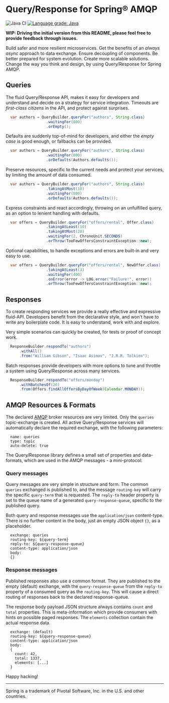 Query/Response for Spring® AMQP
===============================

![Java CI](https://github.com/olle/spring-query-response-amqp/workflows/Java%20CI/badge.svg) [![Language grade: Java](https://img.shields.io/lgtm/grade/java/g/olle/query-response-spring-amqp.svg?logo=lgtm&logoWidth=18)](https://lgtm.com/projects/g/olle/query-response-spring-amqp/context:java)

**WIP: Driving the initial version from this README, please feel free to
       provide feedback through issues.**

Build safer and more resilient microservices. Get the benefits of an _always
async_ approach to data exchange. Ensure decoupling of components. Be better
prepared for system evolution. Create more scalable solutions. Change the way
you think and design, by using Query/Response for Spring AMQP.

Queries
-------

The fluid Query/Response API, makes it easy for developers and understand and
decide on a strategy for service integration. Timeouts are _first-class
citizens_ in the API, and protect against surprises.

```java
  var authors = QueryBuilder.queryFor("authors", String.class)
                  .waitingFor(800)
                  .orEmpty();
```

Defaults are suddenly top-of-mind for developers, and either the _empty case_
is good enough, or fallbacks can be provided.

```java
  var authors = QueryBuilder.queryFor("authors", String.class)
                  .waitingFor(800)
                  .orDefaults(Authors.defaults());
```

Preserve resources, specific to the current needs and protect your services,
by limiting the amount of data consumed.

```java
  var authors = QueryBuilder.queryFor("authors", String.class)
                  .takingAtMost(10)
                  .waitingFor(800)
                  .orDefaults(Authors.defaults());
```

Express constraints and react accordingly, throwing on an unfulfilled query, as
an option to lenient handling with defaults.

```java
  var offers = QueryBuilder.queryFor("offers/rental", Offer.class)
                  .takingAtLeast(10)
                  .takingAtMost(20)
                  .waitingFor(2, ChronoUnit.SECONDS)
                  .orThrow(TooFewOffersConstraintException::new);
```

Optional capabilities, to handle exceptions and errors are built-in and very
easy to use.

```java
  var offers = QueryBuilder.queryFor("offers/rental", NewOffer.class)
                  .takingAtLeast(3)
                  .waitingFor(400)
                  .onError(error -> LOG.error("Failure!", error))
                  .orThrow(TooFewOffersConstraintException::new);
```

Responses
---------

To create responding services we provide a really effective and expressive
fluid-API. Developers benefit from the declarative style, and won't have to
write any boilerplate code. It is easy to understand, work with and explore.

Very simple scenarios can quickly be created, for tests or proof of concept
work.

```java
  ResponseBuilder.respondTo("authors")
      .withAll()
      .from("William Gibson", "Isaac Asimov", "J.R.R. Tolkien");
```

Batch responses provide developers with more options to tune and throttle a
system using Query/Response across many services.

```java
  ResponseBuilder.respondTo("offers/monday")
      .withBatchesOf(20)
      .from(Offers.findAllOffersByDayOfWeek(Calendar.MONDAY));
```

AMQP Resources & Formats
------------------------

The declared [AMQP] broker resources are very limited. Only the `queries`
topic-exchange is created. All active Query/Response services will automatically
declare the required exchange, with the following parameters:

```
  name: queries
  type: topic
  auto-delete: true
```

  [AMQP]: https://www.rabbitmq.com/protocol.html

The Query/Response library defines a small set of properties and data-formats,
which are used in the AMQP messages - a mini-protocol:

### Query messages

Query messages are very simple in structure and form. The common `queries`
exchanged is published to, and the message `routing-key` will carry the specific
`query-term` that is requested. The `reply-to` header property is set to the
queue name of a generated `query-response-queue`, specific to the published
query.

Both query and response messages use the `application/json` content-type. There
is no further content in the body, just an empty JSON object `{}`, as a
placeholder.

```
  exchange: queries
  routing-key: ${query-term}
  reply-to: ${query-response-queue}
  content-type: application/json
  body:
  {}
```

### Response messages

Published responses also use a common format. They are published to the empty
(default) exchange, with the `query-response-queue` from the `reply-to` property
of a consumed query as the `routing-key`. This will cause a direct routing of
responses back to the declared response-queue.

The response body payload JSON structure always contains `count` and `total`
properties. This is meta-information which provide consumers with hints on
possible paged responses. The `elements` collection contain the actual response
data.

```
  exchange: (default)
  routing-key: ${query-response-queue}
  content-type: application/json
  body:
  {
    count: 42,
    total: 1337,
    elements: [...]
  }
```

Happy hacking!

---

Spring is a trademark of Pivotal Software, Inc. in the U.S. and other countries.

